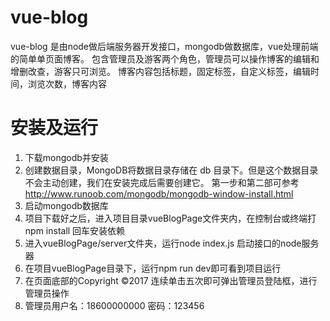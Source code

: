 # vue-blog
vue-blog 是由node做后端服务器开发接口，mongodb做数据库，vue处理前端的简单单页面博客。
包含管理员及游客两个角色，管理员可以操作博客的编辑和增删改查，游客只可浏览。
博客内容包括标题，固定标签，自定义标签，编辑时间，浏览次数，博客内容

# 安装及运行
1. 下载mongodb并安装
2. 创建数据目录，MongoDB将数据目录存储在 db 目录下。但是这个数据目录不会主动创建，我们在安装完成后需要创建它。
第一步和第二部可参考 http://www.runoob.com/mongodb/mongodb-window-install.html
3. 启动mongodb数据库
4. 项目下载好之后，进入项目目录vueBlogPage文件夹内，在控制台或终端打 npm install 回车安装依赖
5. 进入vueBlogPage/server文件夹，运行node index.js  启动接口的node服务器
6. 在项目vueBlogPage目录下，运行npm run dev即可看到项目运行
7. 在页面底部的Copyright ©2017 连续单击五次即可弹出管理员登陆框，进行管理员操作
8. 管理员用户名：18600000000  密码：123456



